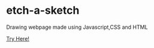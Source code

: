 # etch-a-sketch

Drawing webpage made using Javascript,CSS and HTML

[Try Here!](https://joshtkx.github.io/etch-a-sketch/)